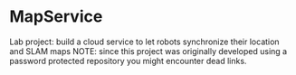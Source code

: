 # MapService

Lab project: build a cloud service to let robots synchronize their location and SLAM maps
NOTE: since this project was originally developed using a password protected repository you might encounter dead links.
